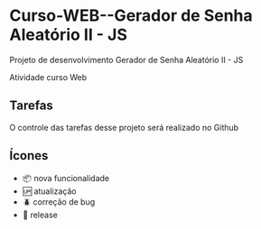 # Curso-WEB--Gerador de Senha Aleatório II - JS

Projeto de desenvolvimento Gerador de Senha Aleatório II - JS 

Atividade curso Web

## Tarefas

O controle das tarefas desse projeto será realizado no Github

## Ícones

- :package: nova funcionalidade
- :up: atualização
- :beetle: correção de bug
- :checkered_flag: release

